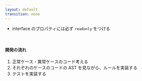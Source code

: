 ```yaml
---
layout: default
transition: none
---
```


<section-title title="typescript-eslint を使用したルールの開発" />

<div class="_bullet mt-10" v-click="1">

* interface のプロパティには必ず `readonly` をつける

</div>

<div class="_bullet" v-click="2">

<br />

#### 開発の流れ

1. 正常ケース・異常ケースのコード考える
2. それぞれのケースのコードの AST を見ながら、ルールを実装する
3. テストを実装する

</div>

<!-- 

`typescript-eslint`を使用したカスタムルールを開発する際には、ESLint 同様、提供される、カスタムルール開発用のモジュールを使用します。  
これを使用することで、TypeScript コードを対象としたカスタムルールの作成が可能になります。

[click] 今回はシナリオとして、「interface のプロパティには必ず readonly をつける」というルールを実装していきます。

[click] 開発の流れは、先ほどの ESLint カスタムルールの開発と同様の流れになります。

まず、テストケースとして、どのようなコードを正常とし、どのようなコードを異常とするのかを考えます。  
その後、正常系、異常系それぞれのコードの AST の内容を見ながら、ルールを実装していきます。  
そして最後に、テストの実装を行います。
-->